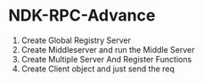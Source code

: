 # NDK-RPC-Advance

1. Create Global Registry Server
2. Create Middleserver and run the Middle Server
3. Create Multiple Server And Register Functions 
4. Create Client object and just send the req  